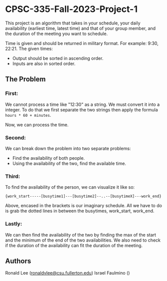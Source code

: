 
# CPSC-335-Fall-2023-Project-1
This project is an algorithm that takes in your schedule, your daily availability (earliest time, latest time) and that of your group member, and the duration of the meeting you want to schedule.  

Time is given and should be returned in military format. For example: 9:30, 22:21. The given times:
- Output should be sorted in ascending order.  
- Inputs are also in sorted order.
## The Problem

### First:
We cannot process a time like "12:30" as a string. We must convert it into a integer.
To do that we first separate the two strings then apply the formula `hours * 60 + minutes`.

Now, we can process the time.
###  Second:
We can break down the problem into two separate problems:
- Find the availability of both people.
- Using the availability of the two, find the available time.

### Third:
To find the availability of the person, we can visualize it like so:

`{work_start-----[busytime1]---[busytime2]--..--[busytimeX]---work_end}`

Above, encased in the brackets is our imaginary schedule. All we have to do is grab the dotted lines in between the busytimes, work_start, work_end.

### Lastly:
We can then find the availability of the two by finding the max of the start and the minimum of the end of the two availabilities. We also need to check if the duration of the availability can fit the duration of the meeting.

## Authors
Ronald Lee (ronaldvlee@csu.fullerton.edu)
Israel Faulmino ()